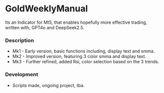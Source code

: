 # GoldWeeklyManual
Its an  Indicator for Mt5, that enables hopefully more effective trading, written with, GPT4o and DeepSeek2.5.

### Description
- Mk1 - Early version, basic functions including, display text and smma.
- Mk2 - Improved version, featuring 3 color smma and display text.
- Mk3 - Further refined, added Rsi, color selection based on the 3 trends.

### Development
- Scripts made, ongoing project, tba.
